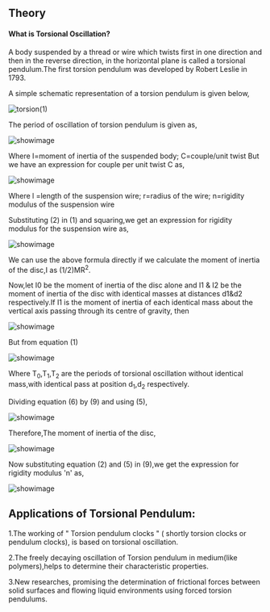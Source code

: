 ## Theory
#### What is Torsional Oscillation?
A body suspended by a thread or wire which twists first in one direction and then in the reverse direction, in the horizontal plane is called a torsional pendulum.The first torsion pendulum was developed by Robert Leslie in 1793.

A simple schematic representation of a torsion pendulum is given below,

![torsion(1)](https://github.com/user-attachments/assets/8e13c5da-c69c-4a63-9af2-33ab51e7c4ea)

The period of oscillation of torsion pendulum is given as,

![showimage](https://github.com/user-attachments/assets/16e45470-c4b1-486d-869f-d324a969ca5a)

Where   I=moment of inertia of the suspended body; C=couple/unit twist 
But we have an expression for  couple per unit twist C as,

![showimage](https://github.com/user-attachments/assets/6b57c666-067c-4826-b563-13945aa51618)

Where   l =length of the suspension wire; r=radius of the wire; n=rigidity modulus of  the suspension wire

Substituting (2) in (1) and squaring,we get an expression for rigidity modulus for the suspension wire as,

![showimage](https://github.com/user-attachments/assets/b43eaeef-76b9-4aa9-be90-0ce759544233)

We can use the above formula directly if we calculate the moment of inertia of the disc,I as (1/2)MR<sup>2</sup>.

Now,let I0  be the moment of inertia of the disc alone and I1 & I2 be the moment of inertia of the disc with identical masses at distances d1&d2 respectively.If  I1 is the moment of inertia of each identical mass about the vertical axis passing through its centre of gravity, then



![showimage](https://github.com/user-attachments/assets/fccfd75d-774e-4a9e-af46-199f2608574c)

But from equation (1)<br>

![showimage](https://github.com/user-attachments/assets/d355185f-e0ac-4032-828d-94962ce74a00)



Where T<sub>0</sub>,T<sub>1</sub>,T<sub>2</sub> are the periods of torsional oscillation without identical mass,with identical pass at position d<sub>1</sub>,d<sub>2</sub> respectively.

Dividing equation (6) by (9) and using (5),

![showimage](https://github.com/user-attachments/assets/77b342df-38ce-4b52-8492-7891181cbbef)

Therefore,The moment of inertia of the disc,

![showimage](https://github.com/user-attachments/assets/38aae513-5c8b-4c1a-a80a-9dc2389d4a48)

Now substituting equation (2) and (5) in (9),we get the expression for rigidity modulus 'n' as,

![showimage](https://github.com/user-attachments/assets/e81d4750-57fb-4fa0-aa12-8be19a9544e5)


## Applications of Torsional Pendulum:
 
1.The working of  " Torsion pendulum clocks " ( shortly torsion clocks or pendulum clocks), is based on torsional oscillation.

2.The freely decaying oscillation of  Torsion pendulum in medium(like polymers),helps to determine their characteristic properties.

3.New researches, promising the determination of frictional forces between solid surfaces and flowing liquid environments using forced torsion pendulums.
